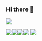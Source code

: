 ### Hi there 👋

<!--
**jinwooahnKHU/jinwooahnKHU** is a ✨ _special_ ✨ repository because its `README.md` (this file) appears on your GitHub profile.

Here are some ideas to get you started:

- 🔭 I’m currently working on ...
- 🌱 I’m currently learning ...
- 👯 I’m looking to collaborate on ...
- 🤔 I’m looking for help with ...
- 💬 Ask me about ...
- 📫 How to reach me: ...
- 😄 Pronouns: ...
- ⚡ Fun fact: ...
-->

<a href="https://www.linkedin.com/in/jinwoo-ahn-9b1a99222/" target="_blank"><img src="https://img.shields.io/badge/LinkedIn-0A66C2?style=flat&logo=#EA4335&logoColor=3776AB"/></a>

<a href="https://www.python.org" target="_blank"><img src="https://img.shields.io/badge/Python-3776AB?style=flat&logo=#EA4335&logoColor=3776AB"/></a><a href="https://www.cplusplus.com" target="_blank"><img src="https://img.shields.io/badge/C++-00599C?style=flat&logo=#EA4335&logoColor=3776AB"/></a><a href="https://www.mysql.com" target="_blank"><img src="https://img.shields.io/badge/MySQL-4479A1?style=flat&logo=#EA4335&logoColor=3776AB"/></a><a href="https://www.tensorflow.org" target="_blank"><img src="https://img.shields.io/badge/TensorFlow-FF6F00?style=flat&logo=#EA4335&logoColor=3776AB"/></a>
<a href="https://git-scm.com" target="_blank"><img src="https://img.shields.io/badge/Git-F05032?style=flat&logo=#EA4335&logoColor=3776AB"/></a>



